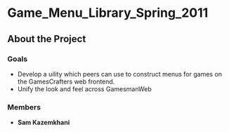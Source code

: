 Game\_Menu\_Library\_Spring\_2011
=================================

About the Project
-----------------

### Goals

-   Develop a uility which peers can use to construct menus for games on the GamesCrafters web frontend.
-   Unify the look and feel across GamesmanWeb

### Members

-   **Sam Kazemkhani**

